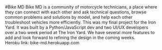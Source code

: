 #Bike MD
Bike MD is a community of motorcycle technicians, a place where they can connect with each other and ask technical questions, browse common problems and solutions by model, and help each other troubleshoot vehicles more efficiently. This was my final project for the Iron Yard. It was built by a Python/JavaScript dev and two UI/UX developers over a two week period at The Iron Yard.
We have several more features to add and look forward to refining the design in the coming
weeks.  
Heroku link: bike-md.herokuapp.com
